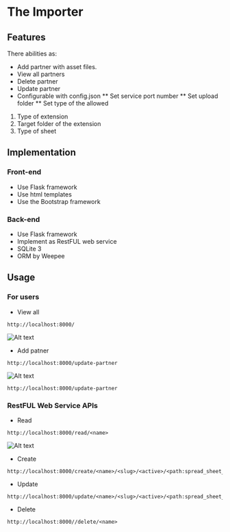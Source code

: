 # The Importer
## Features
There abilities as:

* Add partner with asset files.
* View all partners
* Delete partner
* Update partner
* Configurable with config.json
** Set service port number
** Set upload folder
** Set type of the allowed
1) Type of extension
2) Target folder of the extension
3) Type of sheet

## Implementation

### Front-end
* Use Flask framework
* Use html templates
* Use the Bootstrap framework

### Back-end
* Use Flask framework
* Implement as RestFUL web service
* SQLite 3
* ORM by Weepee

## Usage
### For users
* View all

```
http://localhost:8000/
```
![Alt text](https://github.com/samat/JustShared/blob/master/Importer/demo/view.png "Optional Title")

* Add patner
```
http://localhost:8000/update-partner
```
![Alt text](https://github.com/samat/JustShared/blob/master/Importer/demo/create.png "Optional Title")

```
http://localhost:8000/update-partner
```

### RestFUL Web Service APIs
* Read
```
http://localhost:8000/read/<name>
```
![Alt text](https://github.com/samat/JustShared/blob/master/Importer/demo/svc-read.png "Optional Title")

* Create
```
http://localhost:8000/create/<name>/<slug>/<active>/<path:spread_sheet_path>/<path:image_path>
```

* Update
```
http://localhost:8000/update/<name>/<slug>/<active>/<path:spread_sheet_path>/<path:image_path>
```

* Delete
```
http://localhost:8000//delete/<name>
```


